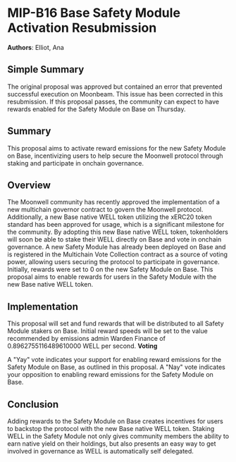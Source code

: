 # MIP-B16 Base Safety Module Activation Resubmission

**Authors**: Elliot, Ana

## Simple Summary

The original proposal was approved but contained an error that prevented
successful execution on Moonbeam. This issue has been corrected in this
resubmission. If this proposal passes, the community can expect to have rewards
enabled for the Safety Module on Base on Thursday.

## Summary

This proposal aims to activate reward emissions for the new Safety Module on
Base, incentivizing users to help secure the Moonwell protocol through staking
and participate in onchain governance.

## Overview

The Moonwell community has recently approved the implementation of a new
multichain governor contract to govern the Moonwell protocol. Additionally, a
new Base native WELL token utilizing the xERC20 token standard has been approved
for usage, which is a significant milestone for the community. By adopting this
new Base native WELL token, tokenholders will soon be able to stake their WELL
directly on Base and vote in onchain governance. A new Safety Module has already
been deployed on Base and is registered in the Multichain Vote Collection
contract as a source of voting power, allowing users securing the protocol to
participate in governance. Initially, rewards were set to 0 on the new Safety
Module on Base. This proposal aims to enable rewards for users in the Safety
Module with the new Base native WELL token.

## Implementation

This proposal will set and fund rewards that will be distributed to all Safety
Module stakers on Base. Initial reward speeds will be set to the value
recommended by emissions admin Warden Finance of 0.8962755116489610000 WELL per
second. **Voting**

A "Yay" vote indicates your support for enabling reward emissions for the Safety
Module on Base, as outlined in this proposal. A "Nay" vote indicates your
opposition to enabling reward emissions for the Safety Module on Base.

## Conclusion

Adding rewards to the Safety Module on Base creates incentives for users to
backstop the protocol with the new Base native WELL token. Staking WELL in the
Safety Module not only gives community members the ability to earn native yield
on their holdings, but also presents an easy way to get involved in governance
as WELL is automatically self delegated.
